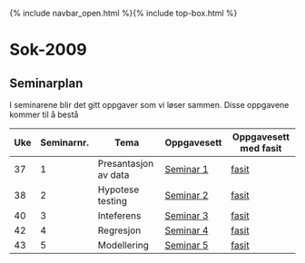 {% include navbar_open.html %}{% include top-box.html %}
# Sok-2009 

## Seminarplan   

I seminarene blir det gitt oppgaver som vi løser sammen. Disse oppgavene kommer til å bestå 

|Uke | Seminarnr. | Tema                        |  Oppgavesett  | Oppgavesett med fasit |
|----|------------|-----------------------------|-------------------------|--------------------------|
| 37  | 1          | Presantasjon av data       | [Seminar 1](https://github.com/uit-sok-2009-h22/uit-sok-2009-h22.github.io/blob/main/filer/Seminar%201.qmd)                  | [fasit](https://github.com/uit-sok-2009-h22/uit-sok-2009-h22.github.io/blob/main/filer/Seminar%201.qmd)|
| 38  | 2          | Hypotese testing           | [Seminar 2]([filer/Seminar%2.qmd](https://github.com/uit-sok-2009-h22/uit-sok-2009-h22.github.io/blob/main/filer/Seminar%202.qmd))                  |[fasit](https://github.com/uit-sok-2009-h22/uit-sok-2009-h22.github.io/blob/main/filer/Seminar%202%20fasit.qmd) |
| 40  | 3          | Inteferens                 | [Seminar 3](https://github.com/uit-sok-2009-h22/uit-sok-2009-h22.github.io/blob/main/filer/Seminar%203.qmd)                |[fasit](https://github.com/uit-sok-2009-h22/uit-sok-2009-h22.github.io/blob/main/filer/Seminar%204.qmd) |
| 42  | 4          | Regresjon                  | [Seminar 4](https://github.com/uit-sok-2009-h22/uit-sok-2009-h22.github.io/blob/main/filer/Seminar%204.qmd)                 |[fasit](https://github.com/uit-sok-2009-h22/uit-sok-2009-h22.github.io/blob/main/filer/Seminar%204%20fasit.qmd) |
| 43  | 5          | Modellering                | [Seminar 5](https://github.com/uit-sok-2009-h22/uit-sok-2009-h22.github.io/blob/main/filer/Seminar%205.qmd)                |[fasit](https://github.com/uit-sok-2009-h22/uit-sok-2009-h22.github.io/blob/main/filer/Seminar%205%20fasit.qmd) |
